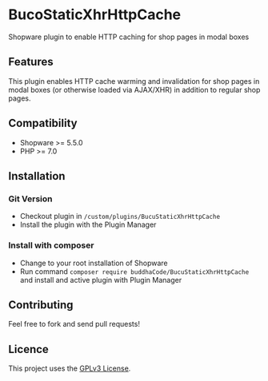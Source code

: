 # BucoStaticXhrHttpCache
Shopware plugin to enable HTTP caching for shop pages in modal boxes

## Features
This plugin enables HTTP cache warming and invalidation for shop pages in modal boxes (or otherwise loaded via AJAX/XHR) in addition to regular shop pages.

## Compatibility
* Shopware >= 5.5.0
* PHP >= 7.0

## Installation

### Git Version
* Checkout plugin in `/custom/plugins/BucuStaticXhrHttpCache`
* Install the plugin with the Plugin Manager

### Install with composer
* Change to your root installation of Shopware
* Run command `composer require buddhaCode/BucuStaticXhrHttpCache` and install and active plugin with Plugin Manager 

## Contributing
Feel free to fork and send pull requests!

## Licence
This project uses the [GPLv3 License](LICENCE).
